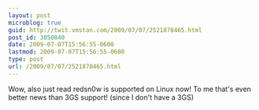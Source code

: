 ```yaml
---
layout: post
microblog: true
guid: http://twit.vmstan.com/2009/07/07/2521878465.html
post_id: 3050840
date: 2009-07-07T15:56:55-0600
lastmod: 2009-07-07T15:56:55-0600
type: post
url: /2009/07/07/2521878465.html
---
```

Wow, also just read redsn0w is supported on Linux now! To me that's even better news than 3GS support! (since I don't have a 3GS)
